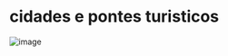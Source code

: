 # cidades e pontes turisticos

![image](https://github.com/user-attachments/assets/4d633f4f-1bd9-4506-a28e-b5b8afcb124d)

